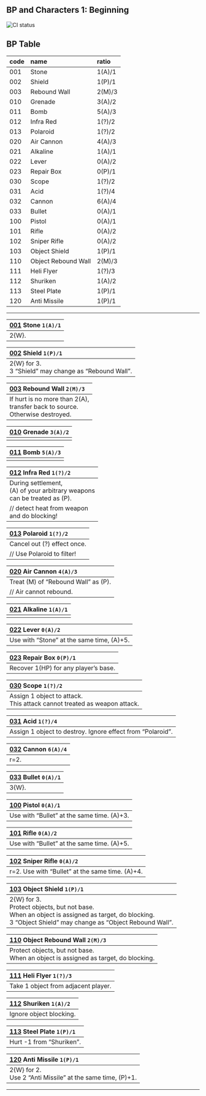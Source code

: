 ## BP and Characters 1: Beginning 
![CI status](https://img.shields.io/badge/Star%20Road%20the%20Gathering%20-BP1-yellow.svg)

## BP Table

|code|name|ratio|
|:-|:-|:-|
|001|Stone|1(A)/1|
|002|Shield|1(P)/1|
|003|Rebound Wall|2(M)/3|
|010|Grenade|3(A)/2|
|011|Bomb|5(A)/3|
|012|Infra Red|1(?)/2|
|013|Polaroid|1(?)/2|
|020|Air Cannon|4(A)/3|
|021|Alkaline|1(A)/1|
|022|Lever|0(A)/2|
|023|Repair Box|0(P)/1|
|030|Scope|1(?)/2|
|031|Acid|1(?)/4|
|032|Cannon|6(A)/4|
|033|Bullet|0(A)/1|
|100|Pistol|0(A)/1|
|101|Rifle|0(A)/2|
|102|Sniper Rifle|0(A)/2|
|103|Object Shield|1(P)/1|
|110|Object Rebound Wall|2(M)/3|
|111|Heli Flyer|1(?)/3|
|112|Shuriken|1(A)/2|
|113|Steel Plate|1(P)/1|
|120|Anti Missile|1(P)/1| 

***

|[001]() Stone `1(A)/1`|
|:-|
|2{W}.|

|[002]() Shield `1(P)/1`|
|:-|
|2{W} for 3. <br>3 “Shield” may change as “Rebound Wall”. |

|[003]() Rebound Wall `2(M)/3`|
|:-|
|If hurt is no more than 2(A), <br>transfer back to source. <br>Otherwise destroyed.|

|[010]() Grenade `3(A)/2`|
|:-|
||

|[011]() Bomb `5(A)/3`|
|:-|
||

|[012]() Infra Red `1(?)/2`|
|:-|
|During settlement,<br>(A) of your arbitrary weapons<br>can be treated as (P).|
|// detect heat from weapon<br>and do blocking!|

|[013]() Polaroid `1(?)/2`|
|:-|
|Cancel out (?) effect once.<br>|
|// Use Polaroid to filter!|

|[020]() Air Cannon `4(A)/3`|
|:-|
|Treat (M) of “Rebound Wall” as (P).|
|// Air cannot rebound.|

|[021]() Alkaline `1(A)/1`|
|:-|
||

|[022]() Lever `0(A)/2`|
|:-|
|Use with “Stone” at the same time, (A)+5.|

|[023]() Repair Box `0(P)/1`|
|:-|
|Recover 1(HP) for any player’s base.|

|[030]() Scope `1(?)/2`|
|:-|
|Assign 1 object to attack.<br>This attack cannot treated as weapon attack.|

|[031]() Acid `1(?)/4`|
|:-|
|Assign 1 object to destroy. Ignore effect from “Polaroid”.|

|[032]() Cannon `6(A)/4`|
|:-|
|r=2.|

|[033]() Bullet `0(A)/1`|
|:-|
|3{W}.|

|[100]() Pistol `0(A)/1`|
|:-|
|Use with “Bullet” at the same time. (A)+3.|

|[101]() Rifle `0(A)/2`|
|:-|
|Use with “Bullet” at the same time. (A)+5.|

|[102]() Sniper Rifle `0(A)/2`|
|:-|
|r=2. Use with “Bullet” at the same time. (A)+4.|

|[103]() Object Shield `1(P)/1`|
|:-|
|2{W} for 3.<br>Protect objects, but not base.<br>When an object is assigned as target, do blocking.<br>3 “Object Shield” may change as “Object Rebound Wall”.|

|[110]() Object Rebound Wall `2(M)/3`|
|:-|
|Protect objects, but not base.<br>When an object is assigned as target, do blocking.|

|[111]() Heli Flyer `1(?)/3`|
|:-|
|Take 1 object from adjacent player.|

|[112]() Shuriken `1(A)/2`|
|:-|
|Ignore object blocking.|

|[113]() Steel Plate `1(P)/1`|
|:-|
|Hurt -1 from “Shuriken”.|

|[120]() Anti Missile `1(P)/1`|
|:-|
|2{W} for 2. <br>Use 2 “Anti Missile” at the same time, (P)+1.|

***
